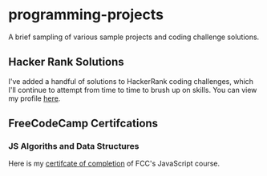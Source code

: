 # programming-projects
A brief sampling of various sample projects and coding challenge solutions.

## Hacker Rank Solutions
I've added a handful of solutions to HackerRank coding challenges, which I'll continue to attempt from time to time to brush up on skills. You can view my profile [here](https://www.hackerrank.com/kylewalkerjacks1).

## FreeCodeCamp Certifcations
### JS Algoriths and Data Structures
Here is my [certifcate of completion](https://www.freecodecamp.org/certification/kylewjackson/javascript-algorithms-and-data-structures) of FCC's JavaScript course.
